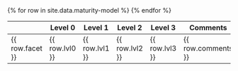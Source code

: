 
<table>
  <thead>
    <tr>
      <th></th>
      <th>Level 0</th>
      <th>Level 1</th>
      <th>Level 2</th>
      <th>Level 3</th>
      <th>Comments</th>
    </tr>
  </thead>
  <tbody>
    {% for row in site.data.maturity-model %}
    <tr>
      <td>{{ row.facet }}</td>
      <td>{{ row.lvl0 }}</td>
      <td>{{ row.lvl1 }}</td>
      <td>{{ row.lvl2 }}</td>
      <td>{{ row.lvl3 }}</td>
      <td>{{ row.comments }}</td>
    </tr>
    {% endfor %}
  </tbody>
</table>
